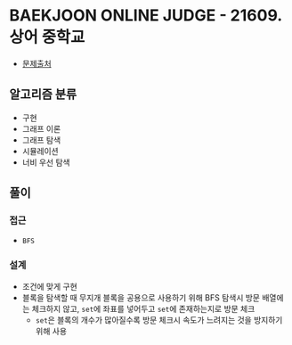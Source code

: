 # BAEKJOON ONLINE JUDGE - 21609. 상어 중학교

- [문제출처](https://www.acmicpc.net/problem/21609 '21609. 상어 중학교')

## 알고리즘 분류

- 구현
- 그래프 이론
- 그래프 탐색
- 시뮬레이션
- 너비 우선 탐색

## 풀이

### 접근

- `BFS`

### 설계

- 조건에 맞게 구현
- 블록을 탐색할 때 무지개 블록을 공용으로 사용하기 위해 BFS 탐색시 방문 배열에는 체크하지 않고, `set`에 좌표를 넣어두고 `set`에 존재하는지로 방문 체크
  - `set`은 블록의 개수가 많아질수록 방문 체크시 속도가 느려지는 것을 방지하기 위해 사용
